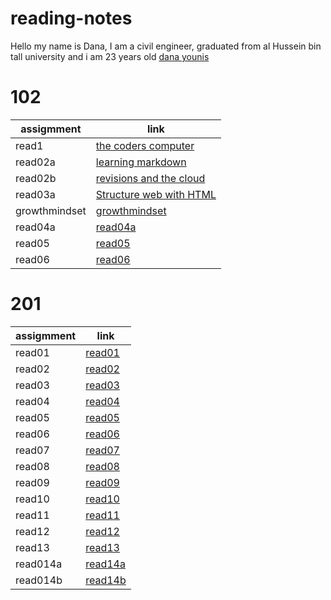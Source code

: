 # reading-notes
Hello my name is Dana, I am a civil engineer, graduated from al Hussein bin tall university and i am 23 years old
[dana younis](https://github.com/dana-younis)


# 102
| assigmment     | link                                   | 
| --------       | ----------                             | 
| read1          | [the coders computer](read1.md)        | 
| read02a        | [learning markdown](read02b.md)        | 
| read02b        | [revisions and the cloud](read02b.md)  | 
| read03a        | [Structure web  with HTML](read03a.md) | 
|growthmindset   | [growthmindset](growthmindset.md)      | 
|read04a         | [read04a](read04a.md)                  |
|read05          | [read05](read05.md)                    |
|read06          | [read06](read06.md)                    |



# 201
| assigmment     | link                                   | 
| --------       | ----------                             | 
| read01         | [ read01 ](read01.md)                  | 
| read02         | [read02](read02.md)                    | 
| read03         | [read03](read03.md)                    | 
| read04         | [read04](read04.md)                    | 
| read05         | [read05](read05.md)                    | 
| read06         | [read06](read06.md)                    |
| read07         | [read07](read07.md)                    |
| read08         | [read08](read08.md)                    | 
| read09         | [read09](read09.md)                    | 
| read10         | [read10](read10.md)                    | 
| read11         | [read11](read11.md)                    | 
| read12         | [read12](read12.md)                    | 
| read13         | [read13](read13.md)                    |
| read014a       | [read14a](read14a.md)                  |
| read014b       | [read14b](read14b.md)                  |